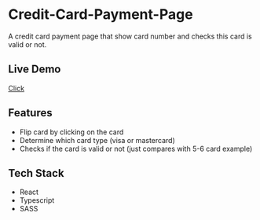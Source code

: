 # Credit-Card-Payment-Page

A credit card payment page that show card number and checks this card is valid or not.

## Live Demo

[Click](https://muhammedogz.github.io/Credit-Card-Payment-Page/)

## Features

- Flip card by clicking on the card
- Determine which card type (visa or mastercard)
- Checks if the card is valid or not (just compares with 5-6 card example)

## Tech Stack

- React
- Typescript
- SASS
